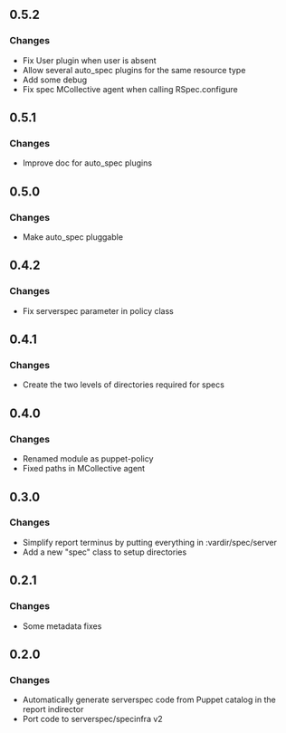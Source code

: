 ## 0.5.2
### Changes

* Fix User plugin when user is absent
* Allow several auto_spec plugins for the same resource type
* Add some debug
* Fix spec MCollective agent when calling RSpec.configure

## 0.5.1
### Changes

* Improve doc for auto_spec plugins

## 0.5.0
### Changes

* Make auto_spec pluggable

## 0.4.2
### Changes

* Fix serverspec parameter in policy class

## 0.4.1
### Changes

* Create the two levels of directories required for specs

## 0.4.0
### Changes

* Renamed module as puppet-policy
* Fixed paths in MCollective agent

## 0.3.0
### Changes

* Simplify report terminus by putting everything in :vardir/spec/server
* Add a new "spec" class to setup directories

## 0.2.1
### Changes

* Some metadata fixes

## 0.2.0
### Changes

* Automatically generate serverspec code from Puppet catalog in the report indirector
* Port code to serverspec/specinfra v2
